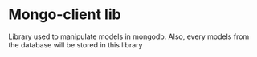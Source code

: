 # Mongo-client lib
Library used to manipulate models in mongodb.
Also, every models from the database will be stored in this library